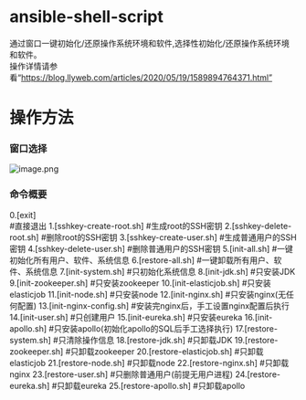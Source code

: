 # ansible-shell-script
通过窗口一键初始化/还原操作系统环境和软件,选择性初始化/还原操作系统环境和软件。<br>
操作详情请参看“https://blog.llyweb.com/articles/2020/05/19/1589894764371.html”


# 操作方法

### 窗口选择

![image.png](https://b3logfile.com/file/2020/05/image-fa2d373a.png)

### 命令概要

0.[exit]	
#直接退出
1.[sshkey-create-root.sh]
#生成root的SSH密钥
2.[sshkey-delete-root.sh]
#删除root的SSH密钥
3.[sshkey-create-user.sh]
#生成普通用户的SSH密钥
4.[sshkey-delete-user.sh]
#删除普通用户的SSH密钥
5.[init-all.sh]
#一键初始化所有用户、软件、系统信息
6.[restore-all.sh]
#一键卸载所有用户、软件、系统信息
7.[init-system.sh]
#只初始化系统信息
8.[init-jdk.sh]
#只安装JDK
9.[init-zookeeper.sh]
#只安装zookeeper
10.[init-elasticjob.sh]
#只安装elasticjob
11.[init-node.sh]
#只安装node
12.[init-nginx.sh]
#只安装nginx(无任何配置)
13.[init-nginx-config.sh]
#安装完nginx后，手工设置nginx配置后执行
14.[init-user.sh]
#只创建用户
15.[init-eureka.sh]
#只安装eureka
16.[init-apollo.sh]
#只安装apollo(初始化apollo的SQL后手工选择执行)
17.[restore-system.sh]
#只清除操作信息
18.[restore-jdk.sh]
#只卸载JDK
19.[restore-zookeeper.sh]
#只卸载zookeeper
20.[restore-elasticjob.sh]
#只卸载elasticjob
21.[restore-node.sh]
#只卸载node
22.[restore-nginx.sh]
#只卸载nginx
23.[restore-user.sh]
#只删除普通用户(前提无用户进程)
24.[restore-eureka.sh]
#只卸载eureka
25.[restore-apollo.sh]
#只卸载apollo

